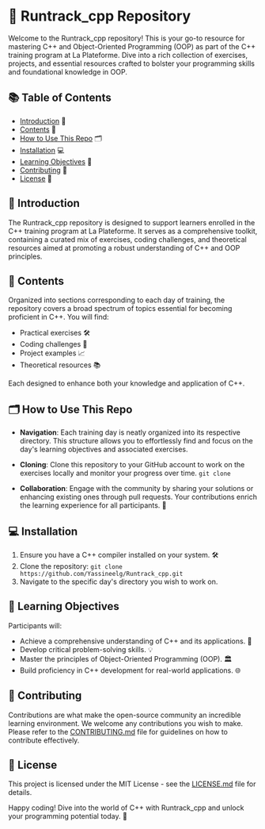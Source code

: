 # 🚀 Runtrack_cpp Repository

Welcome to the Runtrack_cpp repository! This is your go-to resource for mastering C++ and Object-Oriented Programming (OOP) as part of the C++ training program at La Plateforme. Dive into a rich collection of exercises, projects, and essential resources crafted to bolster your programming skills and foundational knowledge in OOP.

## 📚 Table of Contents

- [Introduction](#introduction) 🎉
- [Contents](#contents) 📁
- [How to Use This Repo](#how-to-use-this-repo) 🗂
- [Installation](#installation) 💻
- [Learning Objectives](#learning-objectives) 🎯
- [Contributing](#contributing) 🤝
- [License](#license) 📜

## 🎉 Introduction

The Runtrack_cpp repository is designed to support learners enrolled in the C++ training program at La Plateforme. It serves as a comprehensive toolkit, containing a curated mix of exercises, coding challenges, and theoretical resources aimed at promoting a robust understanding of C++ and OOP principles.

## 📁 Contents

Organized into sections corresponding to each day of training, the repository covers a broad spectrum of topics essential for becoming proficient in C++. You will find:

- Practical exercises 🛠️
- Coding challenges 🧩
- Project examples 📈
- Theoretical resources 📚

Each designed to enhance both your knowledge and application of C++.

## 🗂 How to Use This Repo

- **Navigation**: Each training day is neatly organized into its respective directory. This structure allows you to effortlessly find and focus on the day's learning objectives and associated exercises.

- **Cloning**: Clone this repository to your GitHub account to work on the exercises locally and monitor your progress over time. `git clone`

- **Collaboration**: Engage with the community by sharing your solutions or enhancing existing ones through pull requests. Your contributions enrich the learning experience for all participants. 🤝

## 💻 Installation

1. Ensure you have a C++ compiler installed on your system. 🛠️
2. Clone the repository: `git clone https://github.com/Yassineelg/Runtrack_cpp.git`
3. Navigate to the specific day's directory you wish to work on.

## 🎯 Learning Objectives

Participants will:

- Achieve a comprehensive understanding of C++ and its applications. 📘
- Develop critical problem-solving skills. 💡
- Master the principles of Object-Oriented Programming (OOP). 🏛️
- Build proficiency in C++ development for real-world applications. 🌐

## 🤝 Contributing

Contributions are what make the open-source community an incredible learning environment. We welcome any contributions you wish to make. Please refer to the [CONTRIBUTING.md](CONTRIBUTING.md) file for guidelines on how to contribute effectively.

## 📜 License

This project is licensed under the MIT License - see the [LICENSE.md](LICENSE.md) file for details.

Happy coding! Dive into the world of C++ with Runtrack_cpp and unlock your programming potential today. 🚀
